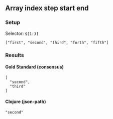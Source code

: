 ## Array index step start end

### Setup
Selector: `$[1:3]`

    ["first", "second", "third", "forth", "fifth"]

### Results
####  Gold Standard (consensus)

    [
      "second", 
      "third"
    ]

#### Clojure (json-path)

    "second"

